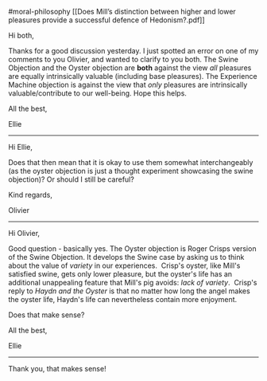 #moral-philosophy 
[[Does Mill’s distinction between higher and lower pleasures provide a successful defence of Hedonism?.pdf]]

Hi both, 

  

Thanks for a good discussion yesterday. I just spotted an error on one of my comments to you Olivier, and wanted to clarify to you both. The Swine Objection and the Oyster objection are **both** against the view _all_ pleasures are equally intrinsically valuable (including base pleasures). The Experience Machine objection is against the view that _only_ pleasures are intrinsically valuable/contribute to our well-being. Hope this helps. 

  

All the best, 

Ellie

---
Hi Ellie,

  

Does that then mean that it is okay to use them somewhat interchangeably (as the oyster objection is just a thought experiment showcasing the swine objection)? Or should I still be careful?

  

Kind regards,

Olivier

---
Hi Olivier, 

  

Good question - basically yes. The Oyster objection is Roger Crisps version of the Swine Objection. It develops the Swine case by asking us to think about the value of _variety_ in our experiences.  Crisp's oyster, like Mill's satisfied swine, gets only lower pleasure, but the oyster's life has an additional unappealing feature that Mill's pig avoids: _lack of variety_.  Crisp's reply to _Haydn and the Oyster_ is that no matter how long the angel makes the oyster life, Haydn's life can nevertheless contain more enjoyment.

  

Does that make sense? 

  

All the best, 

Ellie

---
Thank you, that makes sense!